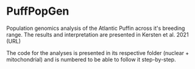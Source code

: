 # PuffPopGen
Population genomics analysis of the Atlantic Puffin across it's breeding range. The results and interpretation are presented in Kersten et al. 2021 (URL)


The code for the analyses is presented in its respective folder (nuclear + mitochondrial) and is numbered to be able to follow it step-by-step.
